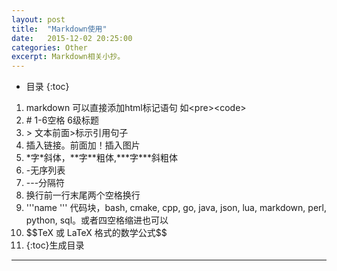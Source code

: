 ```yaml
---
layout: post
title:  "Markdown使用"
date:   2015-12-02 20:25:00
categories: Other
excerpt: Markdown相关小抄。
---
```


* 目录
{:toc}

01. markdown 可以直接添加html标记语句  如\<pre\>\<code\>
02. \# 1-6空格 6级标题  
03. \> 文本前面>标示引用句子  
04. []() 插入链接。前面加！插入图片  
05. \*字\*斜体，\**字\**粗体,\***字\***斜粗体  
06. \-无序列表  
07. \-\-\-分隔符  
08. 换行前一行末尾两个空格换行  
09. \'\'\'name \'\'\' 代码块，bash, cmake, cpp, go, java, json, lua, markdown, perl, python, sql。或者四空格缩进也可以  
10. \$\$TeX 或 LaTeX 格式的数学公式\$\$  
11. \{\:toc\}生成目录
---